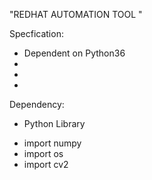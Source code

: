 "REDHAT AUTOMATION TOOL "



Specfication:

* Dependent on Python36
*
*
*

Dependency:

* Python Library
 - import numpy
 - import os
 - import cv2
  